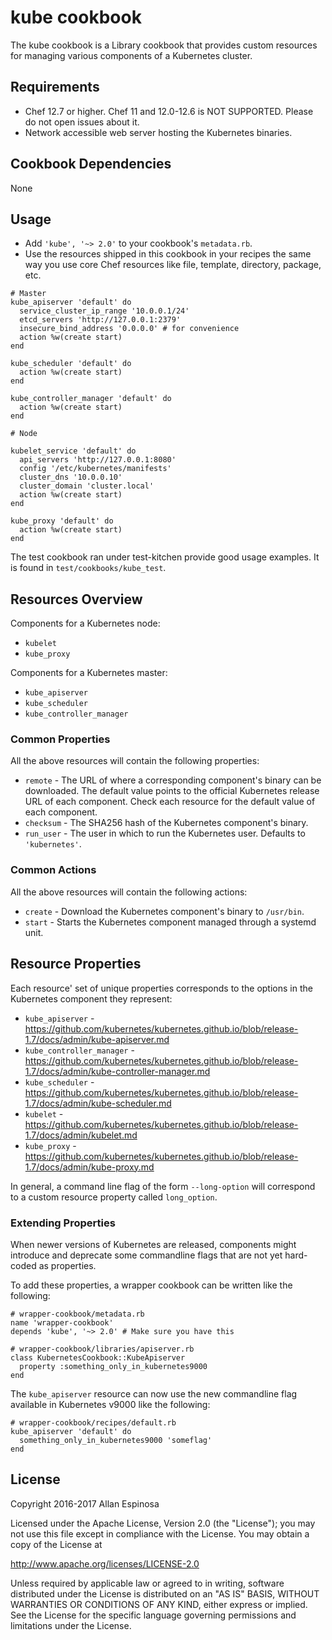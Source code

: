 # kube cookbook

The kube cookbook is a Library cookbook that provides custom resources for managing various components of a Kubernetes cluster.

## Requirements

- Chef 12.7 or higher. Chef 11 and 12.0-12.6 is NOT SUPPORTED. Please do not open issues about it.
- Network accessible web server hosting the Kubernetes binaries.

## Cookbook Dependencies

None

## Usage

- Add `'kube', '~> 2.0'` to your cookbook's `metadata.rb`.
- Use the resources shipped in this cookbook in your recipes the same way you use core Chef resources like file, template, directory, package, etc.

```
# Master
kube_apiserver 'default' do
  service_cluster_ip_range '10.0.0.1/24'
  etcd_servers 'http://127.0.0.1:2379'
  insecure_bind_address '0.0.0.0' # for convenience
  action %w(create start)
end

kube_scheduler 'default' do
  action %w(create start)
end

kube_controller_manager 'default' do
  action %w(create start)
end

# Node

kubelet_service 'default' do
  api_servers 'http://127.0.0.1:8080'
  config '/etc/kubernetes/manifests'
  cluster_dns '10.0.0.10'
  cluster_domain 'cluster.local'
  action %w(create start)
end

kube_proxy 'default' do
  action %w(create start)
end
```

The test cookbook ran under test-kitchen provide good usage examples. It is found in `test/cookbooks/kube_test`.

## Resources Overview

Components for a Kubernetes node:

- `kubelet`
- `kube_proxy`

Components for a Kubernetes master:

- `kube_apiserver`
- `kube_scheduler`
- `kube_controller_manager`

### Common Properties

All the above resources will contain the following properties:

- `remote` - The URL of where a corresponding component's binary can be downloaded. The default value points to the official Kubernetes release URL of each component. Check each resource for the default value of each component.
- `checksum` - The SHA256 hash of the Kubernetes component's binary.
- `run_user` - The user in which to run the Kubernetes user. Defaults to `'kubernetes'`.

### Common Actions

All the above resources will contain the following actions:

- `create` - Download the Kubernetes component's binary to `/usr/bin`.
- `start` - Starts the Kubernetes component managed through a systemd unit.

## Resource Properties

Each resource' set of unique properties corresponds to the options in the Kubernetes component they represent:

- `kube_apiserver` - <https://github.com/kubernetes/kubernetes.github.io/blob/release-1.7/docs/admin/kube-apiserver.md>
- `kube_controller_manager` - <https://github.com/kubernetes/kubernetes.github.io/blob/release-1.7/docs/admin/kube-controller-manager.md>
- `kube_scheduler` - <https://github.com/kubernetes/kubernetes.github.io/blob/release-1.7/docs/admin/kube-scheduler.md>
- `kubelet` - <https://github.com/kubernetes/kubernetes.github.io/blob/release-1.7/docs/admin/kubelet.md>
- `kube_proxy` - <https://github.com/kubernetes/kubernetes.github.io/blob/release-1.7/docs/admin/kube-proxy.md>

In general, a command line flag of the form `--long-option` will correspond to a custom resource property called `long_option`.

### Extending Properties

When newer versions of Kubernetes are released, components might introduce and deprecate some commandline flags that are not yet hard-coded as properties.

To add these properties, a wrapper cookbook can be written like the following:

```
# wrapper-cookbook/metadata.rb
name 'wrapper-cookbook'
depends 'kube', '~> 2.0' # Make sure you have this

# wrapper-cookbook/libraries/apiserver.rb
class KubernetesCookbook::KubeApiserver
  property :something_only_in_kubernetes9000
end
```

The `kube_apiserver` resource can now use the new commandline flag available in Kubernetes v9000 like the following:

```
# wrapper-cookbook/recipes/default.rb
kube_apiserver 'default' do
  something_only_in_kubernetes9000 'someflag'
end
```

## License

Copyright 2016-2017 Allan Espinosa

Licensed under the Apache License, Version 2.0 (the "License");
you may not use this file except in compliance with the License.
You may obtain a copy of the License at

  http://www.apache.org/licenses/LICENSE-2.0

Unless required by applicable law or agreed to in writing, software
distributed under the License is distributed on an "AS IS" BASIS,
WITHOUT WARRANTIES OR CONDITIONS OF ANY KIND, either express or implied.
See the License for the specific language governing permissions and
limitations under the License.
